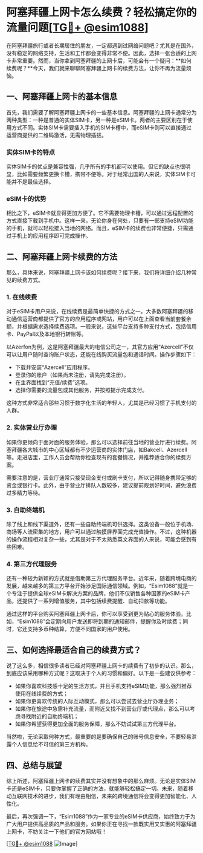 # 阿塞拜疆上网卡怎么续费？轻松搞定你的流量问题[[TG💪+ @esim1088](https://t.me/s/esim1088)]

在阿塞拜疆旅行或者长期居住的朋友，一定都遇到过网络问题吧？尤其是在国外，没有稳定的网络支持，生活和工作都会变得非常不便。因此，选择一张合适的上网卡非常重要。然而，当你拿到阿塞拜疆的上网卡后，可能会有一个疑问：**如何续费呢？**今天，我们就来聊聊阿塞拜疆上网卡的续费方法，让你不再为流量烦恼。

## 一、阿塞拜疆上网卡的基本信息

首先，我们需要了解阿塞拜疆上网卡的一些基本信息。阿塞拜疆的上网卡通常分为两种类型：一种是普通的实体SIM卡，另一种是eSIM卡。两者的主要区别在于使用方式不同。实体SIM卡需要插入手机的SIM卡槽中，而eSIM卡则可以直接通过运营商提供的二维码激活，无需物理插拔。

### 实体SIM卡的特点
实体SIM卡的优点是兼容性强，几乎所有的手机都可以使用。但它的缺点也很明显，比如需要频繁更换卡槽，携带不便等。对于经常出国的人来说，实体SIM卡可能并不是最佳选择。

### eSIM卡的优势
相比之下，eSIM卡就显得更加方便了。它不需要物理卡槽，可以通过远程配置的方式直接下载到手机中。这样一来，无论你身在何处，只要有一部支持eSIM功能的手机，就可以轻松接入当地的网络。而且，eSIM卡的续费也非常便捷，只需通过手机上的应用程序即可完成操作。

## 二、阿塞拜疆上网卡续费的方法

那么，具体来说，阿塞拜疆上网卡该如何续费呢？接下来，我们将详细介绍几种常见的续费方式。

### 1. 在线续费
对于eSIM卡用户来说，在线续费是最简单快捷的方式之一。大多数阿塞拜疆的移动通信运营商都提供了官方的应用程序或网站，用户可以在上面查看当前套餐余额，并根据需求选择续费选项。一般来说，这些平台支持多种支付方式，包括信用卡、PayPal以及本地银行转账等。

以Azerfon为例，这是阿塞拜疆最大的电信公司之一，其官方应用“Azercell”不仅可以让用户随时查询账户状态，还能在线购买流量包和通话时间。操作步骤如下：
- 下载并安装“Azercell”应用程序。
- 登录你的账户（如果尚未注册，请先完成注册）。
- 在主界面找到“充值/续费”选项。
- 选择你需要的流量包或其他服务，并按照提示完成支付。

这种方式非常适合那些习惯于数字化生活的年轻人，尤其是已经习惯了手机支付的人群。

### 2. 实体营业厅办理
如果你更倾向于面对面的服务体验，那么可以选择前往当地的营业厅进行续费。阿塞拜疆各大城市的中心区域都有不少运营商的实体门店，如Bakcell、Azercell等。走进店里，工作人员会帮助你检查现有的套餐情况，并推荐适合你的续费方案。

需要注意的是，营业厅通常只接受现金支付或刷卡支付，所以记得随身携带足够的资金或银行卡。此外，由于营业厅排队人数较多，建议提前规划好时间，避免浪费过多精力等待。

### 3. 自助终端机
除了线上和线下渠道外，还有一些自助终端机可供选择。这类设备一般位于机场、商场等人流密集的地方，用户可以通过触摸屏界面完成充值操作。不过，这种机器的操作流程相对复杂一些，尤其是对于不太熟悉英文界面的人来说，可能会感到有些困难。

### 4. 第三方代理服务
还有一种较为新颖的方式就是借助第三方代理服务平台。近年来，随着跨境电商的发展，越来越多的第三方平台开始涉足国际通信领域。例如，“Esim1088”就是一个专注于提供全球eSIM卡解决方案的品牌，他们不仅销售各种国家的eSIM卡产品，还提供了一系列增值服务，其中包括续费提醒、自动扣款等功能。

通过这样的平台购买阿塞拜疆上网卡后，你可以享受到更为贴心的服务体验。比如，“Esim1088”会定期向用户发送即将到期的通知邮件，提醒你及时续费；同时，它还支持多币种结算，方便不同国家的用户使用。

## 三、如何选择最适合自己的续费方式？

说了这么多，相信很多读者已经对阿塞拜疆上网卡的续费有了初步的认识。那么，到底应该采用哪种方式呢？这取决于个人的习惯和偏好。以下是一些建议供参考：

- 如果你喜欢科技感十足的生活方式，并且手机支持eSIM功能，那么强烈推荐使用在线续费的方式；
- 如果你更喜欢传统的人际互动模式，那么可以尝试去营业厅办理业务；
- 如果你在旅途中急需补充流量，而附近又找不到营业厅或代理点，那么可以考虑寻找附近的自助终端机；
- 如果你希望获得更加全面的服务保障，那么不妨试试第三方代理平台。

当然啦，无论采取何种方式，最重要的是要确保自己的账号信息安全，不要轻易泄露个人信息给不可信的第三方机构。

## 四、总结与展望

综上所述，阿塞拜疆上网卡的续费其实并没有想象中的那么麻烦。无论是实体SIM卡还是eSIM卡，只要你掌握了正确的方法，就能够轻松搞定一切。未来，随着移动互联网技术的进步，我们有理由相信，未来的跨境通信将会变得更加智能化、人性化。

最后，再次强调一下，“Esim1088”作为一家专业的eSIM卡供应商，始终致力于为广大用户提供高品质的产品和服务。如果你正在寻找一款既实用又实惠的阿塞拜疆上网卡，不妨关注一下他们的官方网站哦！

[[TG💪+ @esim1088](https://t.me/s/esim1088) ![Image](https://i.postimg.cc/4NQfJmqS/Snipaste-2025-05-13-00-14-12.png)]